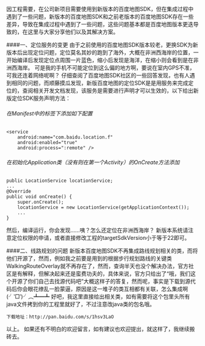 因工程需要，在公司新项目需要使用到新版本的百度地图SDK，但在集成过程中遇到了一些问题，新版本的百度地图SDK和之前老版本的百度地图SDK存在一些差异，导致在集成过程中遇到了一些问题，这些问题基本都是百度地图版本更迭导致的，在这里与大家分享他们以及其解决方案。

####一、定位服务的变更
由于之前使用的百度地图SDK版本较老，更换SDK为新版本后出现定位问题，定位莫名其妙的跑到了海外，大概在非洲西海岸的位置，一开始编译后发现定位点周围一片蓝色，缩小后发现是海洋，在缩小则会看到是在非洲西海岸。
可是我的手机不可能定位到这么偏的地方啊，要说在室内GPS不准，可我还连着网络呢啊？
仔细查阅了百度地图SDK社区的一些回答发现，也有人遇到相同的问题，而顺藤摸瓜发现，新版百度地图的定位SDK是是用服务来完成定位的，查阅相关开发文档发现，该服务是需要进行声明才可以生效的，以下给出新版定位SDK服务声明方法：

###### 在Manifest中的<application>标签下添加如下配置
```
<service
    android:name="com.baidu.location.f"
    android:enabled="true"
    android:process=":remote" />
```
###### 在初始化Application类（没有则在第一个Activity）的OnCreate方法添加
```
public LocationService locationService;
...
@Override
public void onCreate() {
    super.onCreate();
    locationService = new LocationService(getApplicationContext());
    ...
}
```
然后，编译运行，你会发现......咦？怎么还定位在非洲西海岸？
新版本系统请注意定位权限的申请，或者直接修改工程的targetSdkVersion小于等于22即可。

####二、线路规划的问题
新版本百度地图SDK不再集成路线规划相关的类，而将他们开源了，然而，例如我之前要是用到的根据步行规划路线的关键类WalkingRouteOverlay就不再存在了，然而，查询半天也没个解决办法，官方社区是有解释，但解决起来还是蛮费功夫的，具体来说，官方只给出了“哦，我们这个开源了你们自己去找源代码吧”大概这样子的答复，然而呢，事实是下载到源代码后你会眼花缭乱一脸蒙逼，原因是这一堆子的类互相都有关联，怎么集成啊(╯‵□′)╯︵┻━┻
好吧，我这里直接给出相关类，如有需要将这个包里头所有java文件拷到你的工程里就好了，不过注意改java类的包名哦。
```
下载地址：http://pan.baidu.com/s/1hsv3LaO
```

以上。
如果还有不明白的欢迎留言，如有建议也欢迎提出，就这样了，我继续搬砖去。
